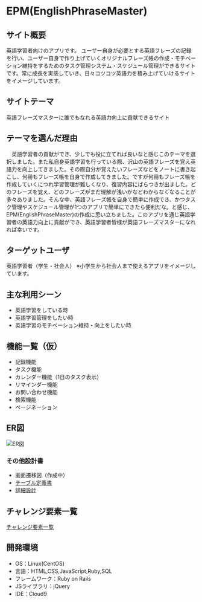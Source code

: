 # EPM(EnglishPhraseMaster)

## サイト概要
英語学習者向けのアプリです。
ユーザー自身が必要とする英語フレーズの記録を行い、ユーザー自身で作り上げていくオリジナルフレーズ帳の作成・モチベーション維持をするためのタスク管理システム・スケジュール管理ができるサイトです。常に成長を実感していき、日々コツコツ英語力を積み上げていけるサイトをイメージしています。

## サイトテーマ
英語フレーズマスターに誰でもなれる英語力向上に貢献できるサイト

## テーマを選んだ理由
　英語学習者の貢献ができ、少しでも役に立てれば良いなと感じこのテーマを選択しました。また私自身英語学習を行っている際、沢山の英語フレーズを覚え英語力を向上してきました。その際自分が覚えたいフレーズなどをノートに書き起こし、何冊もフレーズ帳を自身で作成してきました。ですが何冊もフレーズ帳を作成していくにつれ学習管理が難しくなり、復習内容にばらつきが出ました。どのフレーズを覚え、どのフレーズがまだ理解が浅いかなどわからなくなることが多々ありました。そんな中、英語フレーズ帳を自身で簡単に作成でき、かつタスク管理やスケジュール管理が1つのアプリで簡単にできたら便利だな。と感じ、EPM(EnglishPhraseMaster)の作成に思い立ちました。このアプリを通じ英語学習者の英語力向上に貢献ができ、英語学習者皆様が英語フレーズマスターになれれば幸いです。

## ターゲットユーザ
英語学習者（学生・社会人） ※小学生から社会人まで使えるアプリをイメージしています。

## 主な利用シーン
- 英語学習をしている時
- 英語学習管理をしたい時
- 英語学習のモチベーション維持・向上をしたい時

## 機能一覧（仮）
- 記録機能
- タスク機能
- カレンダー機能（1日のタスク表示）
- リマインダー機能
- お問い合わせ機能
- 検索機能
- ページネーション


## ER図
![ER図](https://user-images.githubusercontent.com/90984182/144742887-58db91dc-69c9-4b5e-b741-00fd10e66201.jpeg)

### その他設計書
- 画面遷移図（作成中）
- [テーブル定義書](https://docs.google.com/spreadsheets/d/112JjwDTQdes9IgdLK4uTeMKm8Mk-7Nps0uqPaKogyxk/edit?usp=sharing)
- [詳細設計](https://docs.google.com/spreadsheets/d/1tK1s2RFElL6D6YgRcYi2Baa3WsXKAzHAJ2e6nAAsbYw/edit?usp=sharing)


## チャレンジ要素一覧
[チャレンジ要素一覧](https://docs.google.com/spreadsheets/d/1MfnYCNpz64U_wywOm3juZzdI1jaVRwaD64kSEASDYYM/edit?usp=sharing)

## 開発環境
- OS：Linux(CentOS)
- 言語：HTML,CSS,JavaScript,Ruby,SQL
- フレームワーク：Ruby on Rails
- JSライブラリ：jQuery
- IDE：Cloud9
